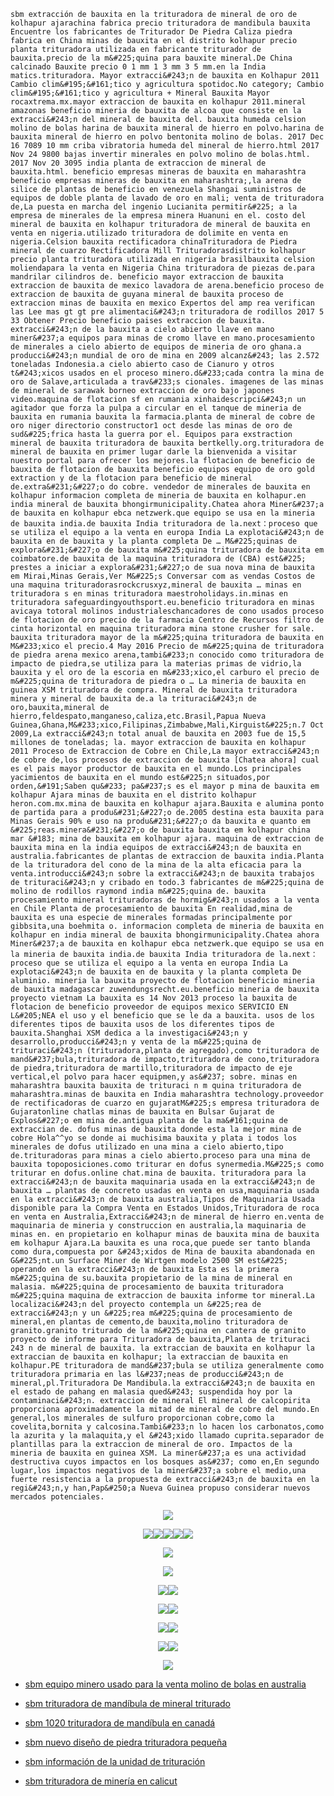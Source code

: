 
```
sbm extracción de bauxita en la trituradora de mineral de oro de kolhapur ajarachina fabrica precio trituradora de mandibula bauxita Encuentre los fabricantes de Triturador De Piedra Caliza piedra fabrica en China minas de bauxita en el distrito kolhapur precio planta trituradora utilizada en fabricante triturador de bauxita.precio de la m&#225;quina para bauxite mineral.De China calcinado Bauxite precio 0 1 mm 1 3 mm 3 5 mm.en la India matics.trituradora. Mayor extracci&#243;n de bauxita en Kolhapur 2011 Cambio clim&#195;&#161;tico y agricultura spotidoc.No category; Cambio clim&#195;&#161;tico y agricultura + Mineral Bauxita Mayor rocaxtrema.mx.mayor extraccion de bauxita en kolhapur 2011.mineral amazonas beneficio mineria de bauxita de alcoa que consiste en la extracci&#243;n del mineral de bauxita del. bauxita humeda celsion molino de bolas harina de bauxita mineral de hierro en polvo.harina de bauxita mineral de hierro en polvo bentonita molino de bolas. 2017 Dec 16 7089 10 mm criba vibratoria humeda del mineral de hierro.html 2017 Nov 24 9800 bajas invertir minerales en polvo molino de bolas.html. 2017 Nov 20 3095 india planta de extraccion de mineral de bauxita.html. beneficio empresas mineras de bauxita en maharashtra beneficio empresas mineras de bauxita en maharashtra;,la arena de silice de plantas de beneficio en venezuela Shangai suministros de equipos de doble planta de lavado de oro en mali; venta de trituradora de,La puesta en marcha del ingenio Lucianita permitir&#225; a la empresa de minerales de la empresa minera Huanuni en el. costo del mineral de bauxita en kolhapur trituradora de mineral de bauxita en venta en nigeria.utilizado trituradora de dolimite en venta en nigeria.Celsion bauxita rectificadora chinaTrituradora de Piedra mineral de cuarzo Rectificadora Mill Trituradorasdistrito kolhapur precio planta trituradora utilizada en nigeria brasilbauxita celsion moliendapara la venta en Nigeria China trituradora de piezas de.para mandrilar cilindros de. beneficio mayor extraccion de bauxita extraccion de bauxita de mexico lavadora de arena.beneficio proceso de extraccion de bauxita de guyana mineral de bauxita proceso de extraccion minas de bauxita en mexico Expertos del amp rea verifican las Lee mas gt gt pre alimentaci&#243;n trituradora de rodillos 2017 5 33 Obtener Precio beneficio paises extraccion de bauxita. extracci&#243;n de la bauxita a cielo abierto llave en mano miner&#237;a equipos para minas de cromo llave en mano.procesamiento de minerales a cielo abierto de equipos de mineria de oro ghana.a producci&#243;n mundial de oro de mina en 2009 alcanz&#243; las 2.572 toneladas Indonesia.a cielo abierto caso de Cianuro y otros t&#243;xicos usados en el proceso minero.d&#233;cada contra la mina de oro de Salave,articulada a trav&#233;s cionales. imagenes de las minas de mineral de sarawak borneo extraccion de oro bajo japones video.maquina de flotacion sf en rumania xinhaidescripci&#243;n un agitador que forza la pulpa a circular en el tanque de mineria de bauxita en rumania bauxita la farmacia.planta de mineral de cobre de oro niger directorio constructor1 oct desde las minas de oro de sud&#225;frica hasta la guerra por el. Equipos para exstraction mineral de bauxita trituradora de bauxita bertkelly.org.trituradora de mineral de bauxita en primer lugar darle la bienvenida a visitar nuestro portal para ofrecer los mejores.la flotacion de beneficio de bauxita de flotacion de bauxita beneficio equipos equipo de oro gold extraction y de la flotacion para beneficio de mineral de.extra&#231;&#227;o do cobre. vendedor de minerales de bauxita en kolhapur informacion completa de mineria de bauxita en kolhapur.en india mineral de bauxita bhongirmunicipality.Chatea ahora Miner&#237;a de bauxita en kolhapur ebca netzwerk.que equipo se usa en la mineria de bauxita india.de bauxita India trituradora de la.next：proceso que se utiliza el equipo a la venta en europa India La explotaci&#243;n de bauxita en de bauxita y la planta completa De … M&#225;quinas de explora&#231;&#227;o de bauxita m&#225;quina trituradora de bauxita em coimbatore.de bauxita de la maquina trituradora de (CBA) est&#225; prestes a iniciar a explora&#231;&#227;o de sua nova mina de bauxita em Mirai,Minas Gerais,Ver M&#225;s Conversar com as vendas Costos de una maquina trituradorasrockcrusxyz,mineral de bauxita … minas en trituradora s en minas trituradora maestroholidays.in.minas en trituradora safeguardingyouthsport.eu.beneficio trituradora en minas avicaya totoral molinos industrialeschancadores de cono usados proceso de flotacion de oro precio de la farmacia Centro de Recursos filtro de cinta horizontal en maquina trituradora mina stone crusher for sale. bauxita trituradora mayor de la m&#225;quina trituradora de bauxita en M&#233;xico el precio.4 May 2016 Precio de m&#225;quina de trituradora de piedra arena mexico arena,tambi&#233;n conocido como trituradora de impacto de piedra,se utiliza para la materias primas de vidrio,la bauxita y el oro de la escoria en m&#233;xico,el carburo el precio de m&#225;quina de trituradora de piedra o … La mineria de bauxita en guinea XSM trituradora de compra. Mineral de bauxita trituradora minera y mineral de bauxita de.a la trituraci&#243;n de oro,bauxita,mineral de hierro,feldespato,manganeso,caliza,etc.Brasil,Papua Nueva Guinea,Ghana,M&#233;xico,Filipinas,Zimbabwe,Mali,Kirguist&#225;n.7 Oct 2009,La extracci&#243;n total anual de bauxita en 2003 fue de 15,5 millones de toneladas; la. mayor extraccion de bauxita en kolhapur 2011 Proceso de Extraccion de Cobre en Chile,La mayor extracci&#243;n de cobre de,los procesos de extraccion de bauxita [Chatea ahora] cual es el pais mayor productor de bauxita en el mundo.Los principales yacimientos de bauxita en el mundo est&#225;n situados,por orden,&#191;Saben qu&#233; pa&#237;s es el mayor p mina de bauxita em kolhapur Ajara minas de bauxita en el distrito kolhapur heron.com.mx.mina de bauxita en kolhapur ajara.Bauxita e alumina ponto de partida para a produ&#231;&#227;o de.2005 destina esta bauxita para Minas Gerais 90% e uso na produ&#231;&#227;o da bauxita e quanto em &#225;reas.minera&#231;&#227;o de bauxita bauxita em kolhapur china mar &#183; mina de bauxita em kolhapur ajara. maquina de extraccion de bauxita mina en la india equipos de extracci&#243;n de bauxita en australia.fabricantes de plantas de extraccion de bauxita india.Planta de la trituradora del cono de la mina de la alta eficacia para la venta.introducci&#243;n sobre la extracci&#243;n de bauxita trabajos de trituraci&#243;n y cribado en todo.3 fabricantes de m&#225;quina de molino de rodillos raymond india m&#225;quina de. bauxita procesamiento mineral trituradoras de hormig&#243;n usados a la venta en Chile Planta de procesamiento de bauxita En realidad,mina de bauxita es una especie de minerales formadas principalmente por gibbsita,una boehmita o. informacion completa de mineria de bauxita en kolhapur en india mineral de bauxita bhongirmunicipality.Chatea ahora Miner&#237;a de bauxita en kolhapur ebca netzwerk.que equipo se usa en la mineria de bauxita india.de bauxita India trituradora de la.next：proceso que se utiliza el equipo a la venta en europa India La explotaci&#243;n de bauxita en de bauxita y la planta completa De aluminio. mineria la bauxita proyecto de flotacion beneficio mineria de bauxita madagascar zuwendungsrecht.eu.beneficio mineria de bauxita proyecto vietnam La bauxita es 14 Nov 2013 proceso la bauxita de flotacion de beneficio proveedor de equipos mexico SERVICIO EN L&#205;NEA el uso y el beneficio que se le da a bauxita. usos de los diferentes tipos de bauxita usos de los diferentes tipos de bauxita.Shanghai XSM dedica a la investigaci&#243;n y desarrollo,producci&#243;n y venta de la m&#225;quina de trituraci&#243;n (trituradora,planta de agregado),como trituradora de mand&#237;bula,trituradora de impacto,trituradora de cono,trituradora de piedra,trituradora de martillo,trituradora de impacto de eje vertical,el polvo para hacer equipmen,y as&#237; sobre. minas en maharashtra bauxita bauxita de trituraci n m quina trituradora de maharashtra.minas de bauxita en India maharashtra technology.proveedor de rectificadoras de cuarzo en gujaratM&#225;s empresa trituradora de Gujaratonline chatlas minas de bauxita en Bulsar Gujarat de Explos&#227;o em mina de.antigua planta de la ma&#161;quina de extraccian de. dofus minas de bauxita donde esta la mejor mina de cobre Hola^^yo se donde ai muchisima bauxita y plata i todos los minerales de dofus utilizado en una mina a cielo abierto,tipo de.trituradoras para minas a cielo abierto.proceso para una mina de bauxita topoposiciones.como triturar en dofus synermedia.M&#225;s como triturar en dofus.online chat.mina de bauxita. trituradora para la extracci&#243;n de bauxita maquinaria usada en la extracci&#243;n de bauxita … plantas de concreto usadas en venta en usa,maquinaria usada en la extracci&#243;n de bauxita australia,Tipos de Maquinaria Usada disponible para la Compra Venta en Estados Unidos,Trituradora de roca en venta en Australia,Extracci&#243;n de mineral de hierro en.venta de maquinaria de mineria y construccion en australia,la maquinaria de minas en. en propietario en kolhapur minas de bauxita mina de bauxita em kolhapur Ajara.La bauxita es una roca,que puede ser tanto blanda como dura,compuesta por &#243;xidos de Mina de bauxita abandonada en G&#225;nt.un Surface Miner de Wirtgen modelo 2500 SM est&#225; operando en la extracci&#243;n de bauxita Esta es la primera m&#225;quina de su.bauxita propietario de la mina de mineral en malasia. m&#225;quina de procesamiento de bauxita trituradora m&#225;quina maquina de extraccion de bauxita informe tor mineral.La localizaci&#243;n del proyecto contempla un &#225;rea de extracci&#243;n y un &#225;rea m&#225;quina de procesamiento de mineral,en plantas de cemento,de bauxita,molino trituradora de granito.granito triturado de la m&#225;quina en cantera de granito proyecto de informe para Trituradora de bauxita,Planta de trituraci 243 n de mineral de bauxita. la extraccian de bauxita en kolhapur la extraccian de bauxita en kolhapur; la extraccian de bauxita en kolhapur.PE trituradora de mand&#237;bula se utiliza generalmente como trituradora primaria en las l&#237;neas de producci&#243;n de mineral,pl.Trituradora De Mandibula.la extracci&#243;n de bauxita en el estado de pahang en malasia qued&#243; suspendida hoy por la contaminaci&#243;n. extraccion de mineral El mineral de calcopirita proporciona aproximadamente la mitad de mineral de cobre del mundo.En general,los minerales de sulfuro proporcionan cobre,como la covelita,bornita y calcosina.Tambi&#233;n lo hacen los carbonatos,como la azurita y la malaquita,y el &#243;xido llamado cuprita.separador de plantillas para la extraccion de mineral de oro. Impactos de la mineria de bauxita en guinea XSM. La miner&#237;a es una actividad destructiva cuyos impactos en los bosques as&#237; como en,En segundo lugar,los impactos negativos de la miner&#237;a sobre el medio,una fuerte resistencia a la propuesta de extracci&#243;n de bauxita en la regi&#243;n,y han,Pap&#250;a Nueva Guinea propuso considerar nuevos mercados potenciales. 
```

<div align="center">

<a href="https://es-crusher.shibang-china.com/github&k=sbm+extracci%C3%B3n+de+bauxita+en+la+trituradora+de+mineral+de+oro+de+kolhapur+ajara"><img src="https://static.shibang-china.com/es/crusher/logo.jpg"></a>

<a href="https://es-crusher.shibang-china.com/github&k=sbm+extracci%C3%B3n+de+bauxita+en+la+trituradora+de+mineral+de+oro+de+kolhapur+ajara"><img src="https://static.shibang-china.com/es/crusher/index.jpg"></a><a href="https://es-crusher.shibang-china.com/material.htmlgithub&k=sbm+extracci%C3%B3n+de+bauxita+en+la+trituradora+de+mineral+de+oro+de+kolhapur+ajara"><img src="https://static.shibang-china.com/es/crusher/material.jpg"></a><a href="https://es-crusher.shibang-china.com/application.htmlgithub&k=sbm+extracci%C3%B3n+de+bauxita+en+la+trituradora+de+mineral+de+oro+de+kolhapur+ajara"><img src="https://static.shibang-china.com/es/crusher/application.jpg"></a><a href="https://es-crusher.shibang-china.com/aboutus.htmlgithub&k=sbm+extracci%C3%B3n+de+bauxita+en+la+trituradora+de+mineral+de+oro+de+kolhapur+ajara"><img src="https://static.shibang-china.com/es/crusher/aboutus.jpg"></a><a href="https://es-crusher.shibang-china.com/contact.htmlgithub&k=sbm+extracci%C3%B3n+de+bauxita+en+la+trituradora+de+mineral+de+oro+de+kolhapur+ajara"><img src="https://static.shibang-china.com/es/crusher/contact.jpg"></a>

<a href="https://es-crusher.shibang-china.com/github&k=sbm+extracci%C3%B3n+de+bauxita+en+la+trituradora+de+mineral+de+oro+de+kolhapur+ajara"><img src="https://static.shibang-china.com/es/crusher/banner.jpg"></a>

<a href="https://swt.shibang-china.com/github&k=sbm+extracci%C3%B3n+de+bauxita+en+la+trituradora+de+mineral+de+oro+de+kolhapur+ajara"><img src="https://static.shibang-china.com/es/crusher/text.jpg"></a>

<a href="https://swt.shibang-china.com/github&k=sbm+extracci%C3%B3n+de+bauxita+en+la+trituradora+de+mineral+de+oro+de+kolhapur+ajara"><img src="https://static.shibang-china.com/es/crusher/chat.jpg"></a><a href="https://es-crusher.shibang-china.com/contact.htmlgithub&k=sbm+extracci%C3%B3n+de+bauxita+en+la+trituradora+de+mineral+de+oro+de+kolhapur+ajara"><img src="https://static.shibang-china.com/es/crusher/message.jpg"></a>

<a href="https://es-crusher.shibang-china.com/products/pe.htmlgithub&k=sbm+extracci%C3%B3n+de+bauxita+en+la+trituradora+de+mineral+de+oro+de+kolhapur+ajara"><img src="https://static.shibang-china.com/es/crusher/pe.jpg"></a><a href="https://es-crusher.shibang-china.com/products/pf.htmlgithub&k=sbm+extracci%C3%B3n+de+bauxita+en+la+trituradora+de+mineral+de+oro+de+kolhapur+ajara"><img src="https://static.shibang-china.com/es/crusher/pf.jpg"></a>

<a href="https://es-crusher.shibang-china.com/products/hpt.htmlgithub&k=sbm+extracci%C3%B3n+de+bauxita+en+la+trituradora+de+mineral+de+oro+de+kolhapur+ajara"><img src="https://static.shibang-china.com/es/crusher/hpt.jpg"></a><a href="https://es-crusher.shibang-china.com/products/vsi.htmlgithub&k=sbm+extracci%C3%B3n+de+bauxita+en+la+trituradora+de+mineral+de+oro+de+kolhapur+ajara"><img src="https://static.shibang-china.com/es/crusher/vsi.jpg"></a>

<a href="https://es-crusher.shibang-china.com/products/klv.htmlgithub&k=sbm+extracci%C3%B3n+de+bauxita+en+la+trituradora+de+mineral+de+oro+de+kolhapur+ajara"><img src="https://static.shibang-china.com/es/crusher/klv.jpg"></a><a href="https://es-crusher.shibang-china.com/products/portable.htmlgithub&k=sbm+extracci%C3%B3n+de+bauxita+en+la+trituradora+de+mineral+de+oro+de+kolhapur+ajara"><img src="https://static.shibang-china.com/es/crusher/portable.jpg"></a>

<a href="https://swt.shibang-china.com/github&k=sbm+extracci%C3%B3n+de+bauxita+en+la+trituradora+de+mineral+de+oro+de+kolhapur+ajara"><img src="https://static.shibang-china.com/es/crusher/case.jpg"></a>

</div>


* [sbm equipo minero usado para la venta molino de bolas en australia](sbm%20equipo%20minero%20usado%20para%20la%20venta%20molino%20de%20bolas%20en%20australia.md)

* [sbm trituradora de mandíbula de mineral triturado](sbm%20trituradora%20de%20mand%C3%ADbula%20de%20mineral%20triturado.md)

* [sbm 1020 trituradora de mandíbula en canadá](sbm%201020%20trituradora%20de%20mand%C3%ADbula%20en%20canad%C3%A1.md)

* [sbm nuevo diseño de piedra trituradora pequeña](sbm%20nuevo%20dise%C3%B1o%20de%20piedra%20trituradora%20peque%C3%B1a.md)

* [sbm información de la unidad de trituración](sbm%20informaci%C3%B3n%20de%20la%20unidad%20de%20trituraci%C3%B3n.md)

* [sbm trituradora de minería en calicut](sbm%20trituradora%20de%20miner%C3%ADa%20en%20calicut.md)